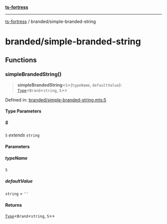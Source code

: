 [**ts-fortress**](../README.md)

---

[ts-fortress](../README.md) / branded/simple-branded-string

# branded/simple-branded-string

## Functions

### simpleBrandedString()

> **simpleBrandedString**\<`S`\>(`typeName`, `defaultValue`): [`Type`](../type.md#type)\<`Brand`\<`string`, `S`\>\>

Defined in: [branded/simple-branded-string.mts:5](https://github.com/noshiro-pf/ts-fortress/blob/main/src/branded/simple-branded-string.mts#L5)

#### Type Parameters

##### S

`S` _extends_ `string`

#### Parameters

##### typeName

`S`

##### defaultValue

`string` = `''`

#### Returns

[`Type`](../type.md#type)\<`Brand`\<`string`, `S`\>\>
